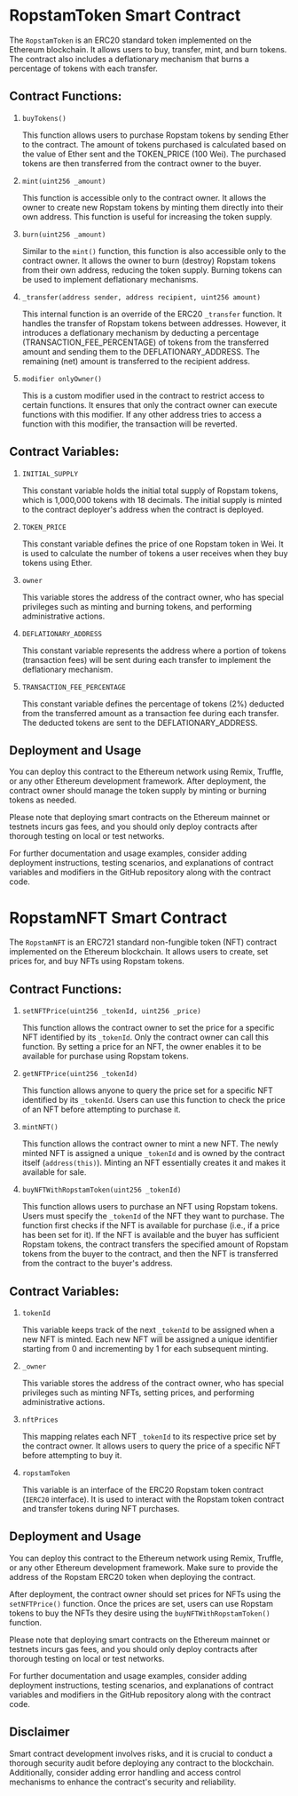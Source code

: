 # RopstamToken Smart Contract

The `RopstamToken` is an ERC20 standard token implemented on the Ethereum blockchain. It allows users to buy, transfer, mint, and burn tokens. The contract also includes a deflationary mechanism that burns a percentage of tokens with each transfer.

## Contract Functions:

1. `buyTokens()`

   This function allows users to purchase Ropstam tokens by sending Ether to the contract. The amount of tokens purchased is calculated based on the value of Ether sent and the TOKEN_PRICE (100 Wei). The purchased tokens are then transferred from the contract owner to the buyer.

2. `mint(uint256 _amount)`

   This function is accessible only to the contract owner. It allows the owner to create new Ropstam tokens by minting them directly into their own address. This function is useful for increasing the token supply.

3. `burn(uint256 _amount)`

   Similar to the `mint()` function, this function is also accessible only to the contract owner. It allows the owner to burn (destroy) Ropstam tokens from their own address, reducing the token supply. Burning tokens can be used to implement deflationary mechanisms.

4. `_transfer(address sender, address recipient, uint256 amount)`

   This internal function is an override of the ERC20 `_transfer` function. It handles the transfer of Ropstam tokens between addresses. However, it introduces a deflationary mechanism by deducting a percentage (TRANSACTION_FEE_PERCENTAGE) of tokens from the transferred amount and sending them to the DEFLATIONARY_ADDRESS. The remaining (net) amount is transferred to the recipient address.

5. `modifier onlyOwner()`

   This is a custom modifier used in the contract to restrict access to certain functions. It ensures that only the contract owner can execute functions with this modifier. If any other address tries to access a function with this modifier, the transaction will be reverted.

## Contract Variables:

1. `INITIAL_SUPPLY`

   This constant variable holds the initial total supply of Ropstam tokens, which is 1,000,000 tokens with 18 decimals. The initial supply is minted to the contract deployer's address when the contract is deployed.

2. `TOKEN_PRICE`

   This constant variable defines the price of one Ropstam token in Wei. It is used to calculate the number of tokens a user receives when they buy tokens using Ether.

3. `owner`

   This variable stores the address of the contract owner, who has special privileges such as minting and burning tokens, and performing administrative actions.

4. `DEFLATIONARY_ADDRESS`

   This constant variable represents the address where a portion of tokens (transaction fees) will be sent during each transfer to implement the deflationary mechanism.

5. `TRANSACTION_FEE_PERCENTAGE`

   This constant variable defines the percentage of tokens (2%) deducted from the transferred amount as a transaction fee during each transfer. The deducted tokens are sent to the DEFLATIONARY_ADDRESS.

## Deployment and Usage

You can deploy this contract to the Ethereum network using Remix, Truffle, or any other Ethereum development framework. After deployment, the contract owner should manage the token supply by minting or burning tokens as needed.

Please note that deploying smart contracts on the Ethereum mainnet or testnets incurs gas fees, and you should only deploy contracts after thorough testing on local or test networks.

For further documentation and usage examples, consider adding deployment instructions, testing scenarios, and explanations of contract variables and modifiers in the GitHub repository along with the contract code.



# RopstamNFT Smart Contract

The `RopstamNFT` is an ERC721 standard non-fungible token (NFT) contract implemented on the Ethereum blockchain. It allows users to create, set prices for, and buy NFTs using Ropstam tokens.

## Contract Functions:

1. `setNFTPrice(uint256 _tokenId, uint256 _price)`

   This function allows the contract owner to set the price for a specific NFT identified by its `_tokenId`. Only the contract owner can call this function. By setting a price for an NFT, the owner enables it to be available for purchase using Ropstam tokens.

2. `getNFTPrice(uint256 _tokenId)`

   This function allows anyone to query the price set for a specific NFT identified by its `_tokenId`. Users can use this function to check the price of an NFT before attempting to purchase it.

3. `mintNFT()`

   This function allows the contract owner to mint a new NFT. The newly minted NFT is assigned a unique `_tokenId` and is owned by the contract itself (`address(this)`). Minting an NFT essentially creates it and makes it available for sale.

4. `buyNFTWithRopstamToken(uint256 _tokenId)`

   This function allows users to purchase an NFT using Ropstam tokens. Users must specify the `_tokenId` of the NFT they want to purchase. The function first checks if the NFT is available for purchase (i.e., if a price has been set for it). If the NFT is available and the buyer has sufficient Ropstam tokens, the contract transfers the specified amount of Ropstam tokens from the buyer to the contract, and then the NFT is transferred from the contract to the buyer's address.

## Contract Variables:

1. `tokenId`

   This variable keeps track of the next `_tokenId` to be assigned when a new NFT is minted. Each new NFT will be assigned a unique identifier starting from 0 and incrementing by 1 for each subsequent minting.

2. `_owner`

   This variable stores the address of the contract owner, who has special privileges such as minting NFTs, setting prices, and performing administrative actions.

3. `nftPrices`

   This mapping relates each NFT `_tokenId` to its respective price set by the contract owner. It allows users to query the price of a specific NFT before attempting to buy it.

4. `ropstamToken`

   This variable is an interface of the ERC20 Ropstam token contract (`IERC20` interface). It is used to interact with the Ropstam token contract and transfer tokens during NFT purchases.

## Deployment and Usage

You can deploy this contract to the Ethereum network using Remix, Truffle, or any other Ethereum development framework. Make sure to provide the address of the Ropstam ERC20 token when deploying the contract.

After deployment, the contract owner should set prices for NFTs using the `setNFTPrice()` function. Once the prices are set, users can use Ropstam tokens to buy the NFTs they desire using the `buyNFTWithRopstamToken()` function.

Please note that deploying smart contracts on the Ethereum mainnet or testnets incurs gas fees, and you should only deploy contracts after thorough testing on local or test networks.

For further documentation and usage examples, consider adding deployment instructions, testing scenarios, and explanations of contract variables and modifiers in the GitHub repository along with the contract code.

## Disclaimer

Smart contract development involves risks, and it is crucial to conduct a thorough security audit before deploying any contract to the blockchain. Additionally, consider adding error handling and access control mechanisms to enhance the contract's security and reliability.
